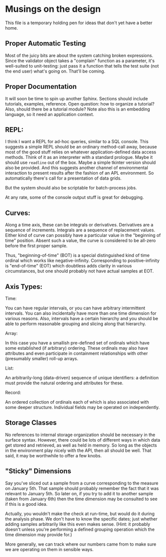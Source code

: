 # Musings on the design

This file is a temporary holding pen for ideas that don't yet have a better home.

## Proper Automatic Testing

Most of the juicy bits are about the system catching broken expressions.
Since the validator object takes a "complain" function as a parameter,
it's well-suited to unit-testing: just pass it a function that tells
the test suite (not the end user) what's going on. That'll be coming.

## Proper Documentation

It will soon be time to spin up another Sphinx.
Sections should include tutorials, examples, reference.
Open question: how to organize a tutorial? Also, should there be a tutorial module?
Note also this is an embedding language, so it need an application context.

## REPL:

I think I want a REPL for ad-hoc queries, similar to a SQL console.
This suggests a simple REPL should be an ordinary method-call away,
because most of the good stuff relies on whatever application-defined
data access methods. Think of it as an interpreter with a standard prologue.
Maybe it should use `readline` out of the box. Maybe a simple tkinter version
should also be provided. And this suggests another channel of environmental
interaction to present results after the fashion of an APL environment.
So automatically there's call for a presentation of data grids.

But the system should also be scriptable for batch-process jobs.

At any rate, some of the console output stuff is great for debugging.
 

## Curves:

Along a time axis, these can be integrals or derivatives.
Derivatives are a sequence of increments. Integrals are a sequence of replacement values.
Either kind of curve can possibly have a particular value in the "beginning of time" position.
Absent such a value, the curve is considered to be all-zero before the first proper sample.

Thus, "beginning-of-time" (BOT) is a special distinguished kind of time ordinal which works like
negative-infinity. Corresponding to positive-infinity is "end-of-time" (EOT) which doubtless
adds clarity in various circumstances, but one should probably not have actual samples at EOT.

## Axis Types:

Time:

You can have regular intervals, or you can have arbitrary intermittent intervals.
You can also incidentally have more than one time dimension for various reasons.
Also, intervals have a certain hierarchy and you should be able to perform reasonable
grouping and slicing along that hierarchy. 

Array:

In this case you have a smallish pre-defined set of ordinals which have some established
(if arbitrary) ordering. These ordinals may also have attributes and even participate in
containment relationships with other (presumably smaller) roll-up arrays.

List:

An arbitrarily-long (data-driven) sequence of unique identifiers: a definition must provide
the natural ordering and attributes for these.

Record:

An ordered collection of ordinals each of which is also associated with some deeper structure.
Individual fields may be operated on independently.

## Storage Classes

No references to internal storage organization should be necessary in the surface syntax. 
However, there could be lots of different ways in which data get stored and retrieved, as
well as held in memory. So long as the objects in the environment play nicely with the API,
then all should be well. That said, it may be worthwhile to offer a few knobs.

## "Sticky" Dimensions

Say you've sliced out a sample from a curve corresponding to the measure on January 5th.
That sample should probably remember the fact that it was relevant to January 5th.
So later on, if you try to add it to another sample (taken from January 6th) then the time
dimension may be consulted to see if this is a good idea.

Actually, you wouldn't make the check at run-time, but would do it during the analysis phase.
We don't have to know the specific dates; just whether adding samples arbitrarily like this
even makes sense. (Hint: it probably doesn't unless you're performing a defined grouping
operation which the time dimension may provide for.)

More generally, we can track where our numbers came from to make sure we are operating on
them in sensible ways.
